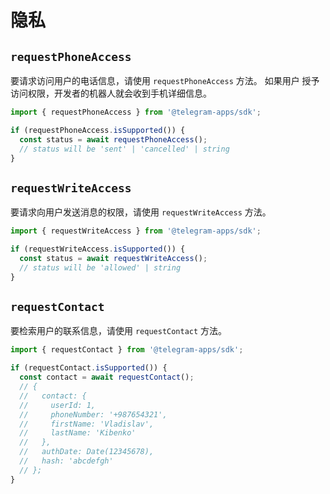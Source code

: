 # 隐私

## `requestPhoneAccess`

要请求访问用户的电话信息，请使用 `requestPhoneAccess` 方法。 如果用户
授予访问权限，开发者的机器人就会收到手机详细信息。

```ts
import { requestPhoneAccess } from '@telegram-apps/sdk';

if (requestPhoneAccess.isSupported()) {
  const status = await requestPhoneAccess();
  // status will be 'sent' | 'cancelled' | string
}
```

## `requestWriteAccess`

要请求向用户发送消息的权限，请使用 `requestWriteAccess` 方法。

```ts [Functions]
import { requestWriteAccess } from '@telegram-apps/sdk';

if (requestWriteAccess.isSupported()) {
  const status = await requestWriteAccess();
  // status will be 'allowed' | string
}
```


## `requestContact`

要检索用户的联系信息，请使用 `requestContact` 方法。

```ts
import { requestContact } from '@telegram-apps/sdk';

if (requestContact.isSupported()) {
  const contact = await requestContact();
  // {
  //   contact: {
  //     userId: 1,
  //     phoneNumber: '+987654321',
  //     firstName: 'Vladislav',
  //     lastName: 'Kibenko'
  //   },
  //   authDate: Date(12345678),
  //   hash: 'abcdefgh'
  // };
}
```